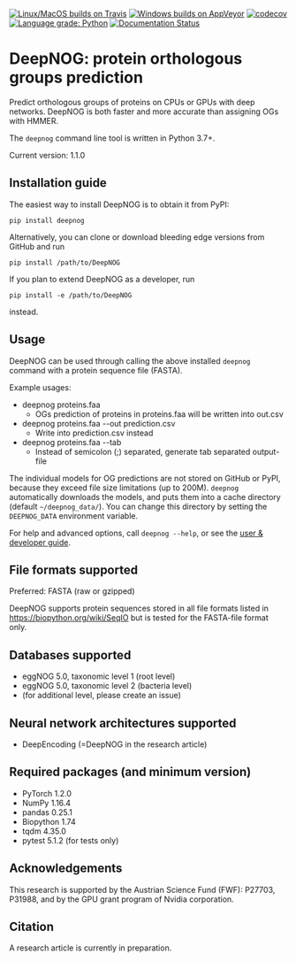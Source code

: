 [![Linux/MacOS builds on Travis](
  https://travis-ci.com/VarIr/deepnog.svg?token=Pv7ns6A7X34baaBVUTz8&branch=master)](
  https://travis-ci.com/VarIr/deepnog)
[![Windows builds on AppVeyor](
  https://ci.appveyor.com/api/projects/status/g3h5ocwb51ygxylf/branch/master?svg=true)](
  https://ci.appveyor.com/project/VarIr/deepnog/branch/master)
[![codecov](
  https://codecov.io/gh/VarIr/deepnog/branch/master/graph/badge.svg?token=aP6UBdQDmk)](
  https://codecov.io/gh/VarIr/deepnog)
[![Language grade: Python](
  https://img.shields.io/lgtm/grade/python/g/VarIr/deepnog.svg?logo=lgtm&logoWidth=18)](
  https://lgtm.com/projects/g/VarIr/deepnog/context:python)
[![Documentation Status](
  https://readthedocs.org/projects/deepnog/badge/?version=latest)](
  https://deepnog.readthedocs.io/en/latest/?badge=latest)


# DeepNOG: protein orthologous groups prediction

Predict orthologous groups of proteins on CPUs or GPUs with deep networks.
DeepNOG is both faster and more accurate than assigning OGs with HMMER.

The `deepnog` command line tool is written in Python 3.7+. 

Current version: 1.1.0

## Installation guide

The easiest way to install DeepNOG is to obtain it from PyPI:

```pip install deepnog```

Alternatively, you can clone or download bleeding edge versions
from GitHub and run

```pip install /path/to/DeepNOG```

If you plan to extend DeepNOG as a developer, run

```pip install -e /path/to/DeepNOG```

instead.

## Usage

DeepNOG can be used through calling the above installed `deepnog`
command with a protein sequence file (FASTA). 

Example usages: 

*  deepnog proteins.faa 
    * OGs prediction of proteins in proteins.faa will be written into out.csv
*  deepnog proteins.faa --out prediction.csv
    * Write into prediction.csv instead
*  deepnog proteins.faa --tab
    * Instead of semicolon (;) separated, generate tab separated output-file

The individual models for OG predictions are not stored on GitHub or PyPI,
because they exceed file size limitations (up to 200M).
`deepnog` automatically downloads the models, and puts them into a
cache directory (default `~/deepnog_data/`). You can change this directory
by setting the `DEEPNOG_DATA` environment variable.

For help and advanced options, call `deepnog --help`,
or see the [user & developer guide](doc/guide.pdf).

## File formats supported

Preferred: FASTA (raw or gzipped)

DeepNOG supports protein sequences stored in all file formats listed in
https://biopython.org/wiki/SeqIO but is tested for the FASTA-file format
only.

## Databases supported

- eggNOG 5.0, taxonomic level 1 (root level)
- eggNOG 5.0, taxonomic level 2 (bacteria level)
- (for additional level, please create an issue)

## Neural network architectures supported

*  DeepEncoding (=DeepNOG in the research article)


## Required packages (and minimum version)

*  PyTorch 1.2.0
*  NumPy 1.16.4
*  pandas 0.25.1
*  Biopython 1.74
*  tqdm 4.35.0
*  pytest 5.1.2 (for tests only)

## Acknowledgements
This research is supported by the Austrian Science Fund (FWF): P27703, P31988,
and by the GPU grant program of Nvidia corporation.

## Citation
A research article is currently in preparation.
